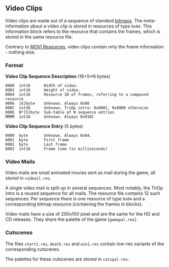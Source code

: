 ## Video Clips

Video clips are made out of a sequence of standard [bitmaps](Bitmaps.md). The meta-information about a video clip
is stored in resources of type ```0x04```. This information block refers to the resource that contains the frames, which
is stored in the same resource file.

Contrary to [MOVI Resources](moviChunks.md), video clips contain only the frame information - nothing else.

### Format

**Video Clip Sequence Description** (16+5*N bytes)

    0000  int16      Width of video.
    0002  int16      Height of video.
    0004  int16      Resource ID of frames, referring to a compound resource
    0006  [6]byte    Unknown. Always 0x00
    000C  int16      Unknown. TriOp intro: 0x0001, 0x0000 otherwise
    000E  N*[5]byte  Sub-table of N sequence entries
    MMMM  int16      Unknown. Always 0x010C

**Video Clip Sequence Entry** (5 bytes)

    0000  byte       Unknown. Always 0x04.
    0001  byte       First frame
    0002  byte       Last frame
    0003  int16      Frame time (in milliseconds)


### Video Mails

Video mails are small animated movies sent as mail during the game, all stored in ```vidmail.res```.

A single video mail is split up in several sequences. Most notably, the TriOp intro is a reused sequence for all mails.
The resource file contains 12 such sequences: Per sequence there is one resource of type ```0x04```
and a corresponding bitmap resource (containing the frames in blocks).

Video mails have a size of 200x100 pixel and are the same for the HD and CD releases. They share the palette of the
game (```gamepal.res```).


### Cutscenes

The files ```start1.res```, ```death.res``` and ```win1.res``` contain low-res variants of the corresponding
cutscenes.

The palettes for these cutscenes are stored in ```cutspal.res```.
